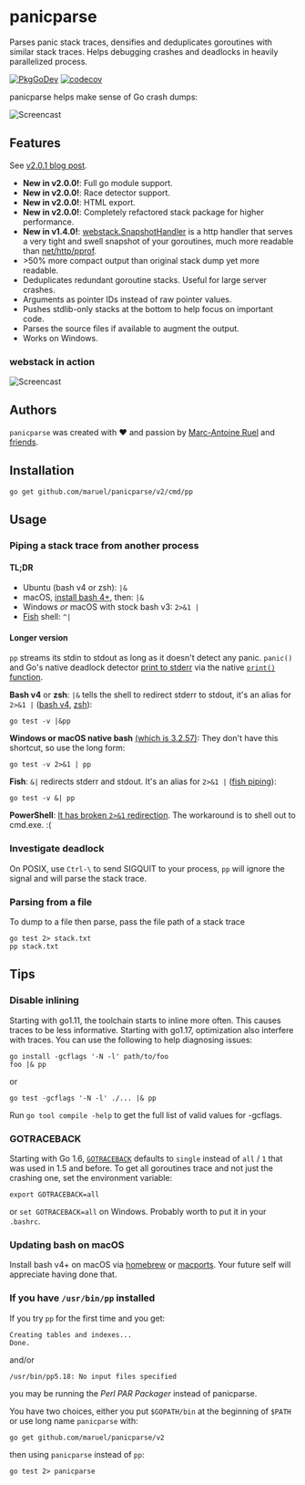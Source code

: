 # panicparse

Parses panic stack traces, densifies and deduplicates goroutines with similar
stack traces. Helps debugging crashes and deadlocks in heavily parallelized
process.

[![PkgGoDev](https://pkg.go.dev/badge/github.com/maruel/panicparse/v2/stack)](https://pkg.go.dev/github.com/maruel/panicparse/v2/stack)
[![codecov](https://codecov.io/gh/maruel/panicparse/branch/main/graph/badge.svg?token=izj1cLjUi3)](https://codecov.io/gh/maruel/panicparse)


panicparse helps make sense of Go crash dumps:

![Screencast](https://raw.githubusercontent.com/wiki/maruel/panicparse/parse.gif "Screencast")


## Features

See [v2.0.1 blog post](https://maruel.ca/post/panicparse-2.0.1/).

   * **New in v2.0.0!**: Full go module support.
   * **New in v2.0.0!**: Race detector support.
   * **New in v2.0.0!**: HTML export.
   * **New in v2.0.0!**: Completely refactored stack package for higher
     performance.
   * **New in v1.4.0!**:
     [webstack.SnapshotHandler](https://pkg.go.dev/github.com/maruel/panicparse/v2/stack/webstack#SnapshotHandler)
     is a http handler that serves a very tight and swell snapshot of your
     goroutines, much more readable than
     [net/http/pprof](https://golang.org/pkg/net/http/pprof).
   * &gt;50% more compact output than original stack dump yet more readable.
   * Deduplicates redundant goroutine stacks. Useful for large server crashes.
   * Arguments as pointer IDs instead of raw pointer values.
   * Pushes stdlib-only stacks at the bottom to help focus on important code.
   * Parses the source files if available to augment the output.
   * Works on Windows.


### webstack in action

![Screencast](https://raw.githubusercontent.com/wiki/maruel/panicparse/panicparse_webstack.gif "Screencast")


## Authors

`panicparse` was created with ❤️️ and passion by [Marc-Antoine
Ruel](https://github.com/maruel) and
[friends](https://github.com/maruel/panicparse/graphs/contributors).


## Installation

    go get github.com/maruel/panicparse/v2/cmd/pp


## Usage

### Piping a stack trace from another process

#### TL;DR

   * Ubuntu (bash v4 or zsh): `|&`
   * macOS, [install bash 4+](README.md#updating-bash-on-macos), then: `|&`
   * Windows _or_ macOS with stock bash v3: `2>&1 |`
   * [Fish](http://fishshell.com/) shell: `^|`


#### Longer version

`pp` streams its stdin to stdout as long as it doesn't detect any panic.
`panic()` and Go's native deadlock detector [print to
stderr](https://golang.org/src/runtime/panic1.go) via the native [`print()`
function](https://golang.org/pkg/builtin/#print).


**Bash v4** or **zsh**: `|&` tells the shell to redirect stderr to stdout,
it's an alias for `2>&1 |` ([bash
v4](https://www.gnu.org/software/bash/manual/bash.html#Pipelines),
[zsh](http://zsh.sourceforge.net/Doc/Release/Shell-Grammar.html#Simple-Commands-_0026-Pipelines)):

    go test -v |&pp


**Windows or macOS native bash** [(which is
3.2.57)](http://meta.ath0.com/2012/02/05/apples-great-gpl-purge/): They don't
have this shortcut, so use the long form:

    go test -v 2>&1 | pp


**Fish**: `&|` redirects stderr and stdout. It's an alias for `2>&1 |` 
([fish piping](https://fishshell.com/docs/current/index.html#piping)):

    go test -v &| pp


**PowerShell**: [It has broken `2>&1` redirection](https://connect.microsoft.com/PowerShell/feedback/details/765551/in-powershell-v3-you-cant-redirect-stderr-to-stdout-without-generating-error-records). The workaround is to shell out to cmd.exe. :(


### Investigate deadlock

On POSIX, use `Ctrl-\` to send SIGQUIT to your process, `pp` will ignore
the signal and will parse the stack trace.


### Parsing from a file

To dump to a file then parse, pass the file path of a stack trace

    go test 2> stack.txt
    pp stack.txt


## Tips

### Disable inlining

Starting with go1.11, the toolchain starts to inline more often. This causes
traces to be less informative. Starting with go1.17, optimization also interfere
with traces. You can use the following to help diagnosing issues:

    go install -gcflags '-N -l' path/to/foo
    foo |& pp

or

    go test -gcflags '-N -l' ./... |& pp


Run `go tool compile -help` to get the full list of valid values for -gcflags.


### GOTRACEBACK

Starting with Go 1.6, [`GOTRACEBACK`](https://golang.org/pkg/runtime/) defaults
to `single` instead of `all` / `1` that was used in 1.5 and before. To get all
goroutines trace and not just the crashing one, set the environment variable:

    export GOTRACEBACK=all

or `set GOTRACEBACK=all` on Windows. Probably worth to put it in your `.bashrc`.


### Updating bash on macOS

Install bash v4+ on macOS via [homebrew](http://brew.sh) or
[macports](https://www.macports.org/). Your future self will appreciate having
done that.


### If you have `/usr/bin/pp` installed

If you try `pp` for the first time and you get:

    Creating tables and indexes...
    Done.

and/or

    /usr/bin/pp5.18: No input files specified

you may be running the _Perl PAR Packager_ instead of panicparse.

You have two choices, either you put `$GOPATH/bin` at the beginning of `$PATH`
or use long name `panicparse` with:

    go get github.com/maruel/panicparse/v2

then using `panicparse` instead of `pp`:

    go test 2> panicparse
